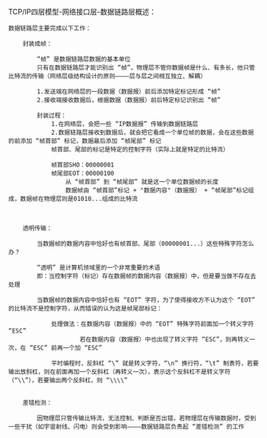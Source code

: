 TCP/IP四层模型-网络接口层-数据链路层概述：

	数据链路层主要完成以下工作：

		封装成帧：

			“帧” 是数据链路层数据的基本单位
			只有在数据链路层才能识别出 “帧”，物理层不管你数据帧是什么、有多长，他只管比特流的传输（网络层级结构设计的原则————层与层之间相互独立、解耦）

			1.发送端在网络层的一段数据（数据报）前后添加特定标记形成 “帧”
			2.接收端接收数据后，根据数据（数据报）前后特定标记识别出 “帧”

			封装过程：
				1.在网络层，会把一些 “IP数据报” 传输到数据链路层
				2.数据链路层接收到数据后，就会把它看成一个单位帧的数据，会在这些数据的前添加 “帧首部” 标记，数据最后添加 “帧尾部” 标记
				帧首部、尾部的标记是特定的控制字符（实际上就是特定的比特流）

				帧首部SHO：00000001
				帧尾部EOT：00000100
					从 “帧首部” 到 “帧尾部” 就是这一个单位数据帧的长度
					数据帧由 “帧首部”标记 + "数据内容"（数据报） + “帧尾部”标记组成，数据帧在物理层则是01010...组成的比特流



		透明传输：

			当数据帧的数据内容中恰好也有帧首部、尾部（00000001...）这些特殊字符怎么办？

			“透明” 是计算机领域里的一个非常重要的术语
			即：当控制字符（标记）存在数据帧的数据内容（数据报）中，但是要当做不存在去处理

			当数据帧的数据内容中恰好也有 “EOT” 字符，为了使得接收方不认为这个 “EOT” 的比特流不是控制字符，从而错误的认为这是帧尾部标记：

				处理做法：在数据内容（数据报）中的 “EOT” 特殊字符前面加一个转义字符 “ESC”
						若在数据内容（数据报）中也出现了转义字符 “ESC”，则再转义一次，在 “ESC” 前再一个加 “ESC”

				平时编程时，反斜杠 “\” 就是转义字符，“\n” 换行符，“\t” 制表符，若要输出放斜杠，则在前面再加一个反斜杠（再转义一次），表示这个反斜杠不是转义字符（“\\”），若要输出两个反斜杠，则 “\\\\”


		差错检测：

			因物理层只管传输比特流，无法控制、判断是否出错，若物理层在传输数据时，受到一些干扰（如宇宙射线、闪电）则会受到影响————数据链路层负责起 “差错检测” 的工作